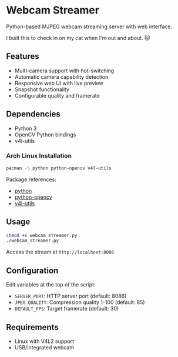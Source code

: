 # Webcam Streamer

Python-based MJPEG webcam streaming server with web interface.

I built this to check in on my cat when I'm out and about. 🐱

## Features

- Multi-camera support with hot-switching
- Automatic camera capability detection
- Responsive web UI with live preview
- Snapshot functionality
- Configurable quality and framerate

## Dependencies

- Python 3
- OpenCV Python bindings
- v4l-utils

### Arch Linux Installation

```bash
pacman -S python python-opencv v4l-utils
```

Package references:
- [python](https://archlinux.org/packages/extra/x86_64/python/)
- [python-opencv](https://archlinux.org/packages/extra/x86_64/python-opencv/)
- [v4l-utils](https://archlinux.org/packages/extra/x86_64/v4l-utils/)

## Usage

```bash
chmod +x webcam_streamer.py
./webcam_streamer.py
```

Access the stream at `http://localhost:8086`

## Configuration

Edit variables at the top of the script:

- `SERVER_PORT`: HTTP server port (default: 8086)
- `JPEG_QUALITY`: Compression quality 1-100 (default: 85)
- `DEFAULT_FPS`: Target framerate (default: 30)

## Requirements

- Linux with V4L2 support
- USB/integrated webcam
